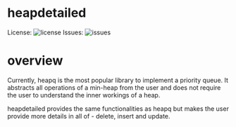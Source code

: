 # heapdetailed

License: ![license](https://img.shields.io/badge/license-MIT-blue)
Issues: ![issues](https://img.shields.io/github/issues/Sbhat92/heapdetailed)
# overview

Currently, heapq is the most popular library to implement a priority queue. It abstracts all operations of a min-heap from the user and does not require the user to understand the inner workings of a heap. 

heapdetailed provides the same functionalities as heapq but makes the user provide more details in all of - delete, insert and update.
